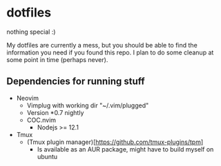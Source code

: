 # dotfiles
nothing special :)

My dotfiles are currently a mess, but you should be able to find the information you need if you found this repo.
I plan to do some cleanup at some point in time (perhaps never).

## Dependencies for running stuff

- Neovim
	- Vimplug with working dir "~/.vim/plugged"
	- Version *0.7 nightly
	- COC.nvim 
		- Nodejs >= 12.1
- Tmux
	- (Tmux plugin manager)[https://github.com/tmux-plugins/tpm]
		- Is available as an AUR package, might have to build myself on ubuntu
